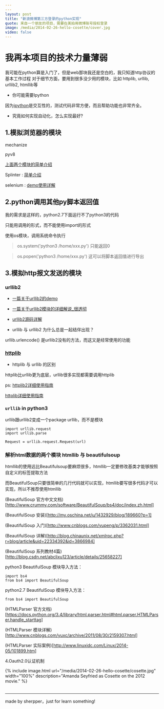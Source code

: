 ```yaml
---
---
layout: post
title: "新浪微博第三方登录的python实现"
quote: 来自一个朋友的项目，需要在美拍用微博账号授权登录
image: /media/2014-02-26-hello-cosette/cover.jpg
video: false
---
```


# 我再本项目的技术力量薄弱

我可能在python算是入门了，但是web那块我还是空白的，我只知道http协议的基本工作过程
对于细节方面，要用到很多没少用的模块，比如 httplib, urllib, urllib2, htmllib等

- 你可能需要Ipython

因为[ipython](http://www.ituring.com.cn/article/40324)是交互性的，测试代码非常方便，而且帮助功能也非常齐全。

- 究竟如何实现自动化，怎么实现最好?

## 1.模拟浏览器的模块 

mechanize

pyv8

[上面两个模块的简单介绍](http://blog.sina.com.cn/s/blog_571b19a0010136xe.html)

Splinter : [简单介绍](http://blog.csdn.net/lanbing510/article/details/8489715)

selenium : [demo](http://www.cnblogs.com/fnng/p/3160606.html)[使用详解](http://www.cnblogs.com/fnng/p/3157639.html)


## 2.python调用其他py脚本返回值 

我的需求是这样的，python2.7下面运行不了python3的代码 

只能用调用的形式，而不能使用import的形式

使用os模块，调用系统命令执行
> os.system('python3 /home/xxx.py') 只能返回0

> os.popen('python3 /home/xxx.py') 这可以将脚本返回值进行导出

## 3.模拟http报文发送的模块  

### urllib2

- [一篇关于urllib2的demo](http://zhuoqiang.me/python-urllib2-usage.html#cookie)
- [一篇关于urllib2模块的详细解说_很透彻](http://www.cnblogs.com/daoluanxiaozi/p/3281706.html)
- [urllib2源码详解](http://xw2423.byr.edu.cn/blog/archives/794#viewSource)

- urllib 与 urllib2 为什么总是一起结伴出现？

urllib.urlencode() 是urllib2没有的方法，而这又是经常使用的功能

### [httplib](http://blog.csdn.net/wklken/article/details/7364360) 

- httplib 与 urllib 的区别

httplib比urllib更为底层，urllib很多实现都需要调用httplib  

ps: [httplib2详细使用指南](http://blog.csdn.net/five3/article/details/7079140)

[httplib详细使用指南](http://blog.csdn.net/five3/article/details/7078951)
  
### `urllib` in python3

urllib跟urllib2变成一个package urllib，而不是模块

```
import urllib.request
import urllib.parse

Request = urllib.request.Request(url) 
```

### 解析html数据的两个模块 htmllib 与 beautifulsoup

htmllib的使用远比Beautifulsoup要麻烦很多，htmllib一定要修改基类才能够按照自定义的标签提取方法

而BeautifulSoup只要很简单的几行代码就可以实现，htmllib要写很多代码才可以实现，所以不推荐使用htmllib

(BeautifulSoup 官方中文文档)[http://www.crummy.com/software/BeautifulSoup/bs4/doc/index.zh.html]  

(BeautifulSoup 安装)[http://my.oschina.net/u/1432929/blog/189660?p=1]  

(BeautifulSoup 入门)[http://www.cnblogs.com/yupeng/p/3362031.html]  

(BeautifulSoup 详解)[http://blog.chinaunix.net/xmlrpc.php?r=blog/article&uid=22334392&id=3866984]

(BeautifulSoup 系列教材4篇)[http://blog.csdn.net/abclixu123/article/details/25658227]

python3 BeautifulSoup 模块导入方法：

```
import bs4
from bs4 import BeautifulSoup
```

python2.7 BeautifulSoup 模块导入方法：

```
from bs4 import BeautifulSoup
```

(HTMLParser 官方文档)[https://docs.python.org/3.4/library/html.parser.html#html.parser.HTMLParser.handle_starttag]

(HTMLParser 模块详解)[http://www.cnblogs.com/yuxc/archive/2011/08/30/2159307.html]

(HTMLParser 实际案例)[http://www.linuxidc.com/Linux/2014-05/101899.htm]

4.Oauth2.0认证机制


{% include image.html url="/media/2014-02-26-hello-cosette/cosette.jpg" width="100%" description="Amanda Seyfried as Cosette on the 2012 movie." %}

<table>
  
</table>

-----

made by sherpper，just for learn something!

